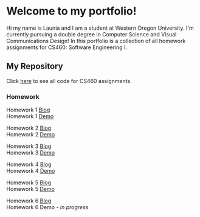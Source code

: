 # Welcome to my portfolio!
Hi my name is Launia and I am a student at Western Oregon University. I'm currently pursuing a double degree in Computer Science and Visual Communications Design!
In this portfolio is a collection of all homework assignments for CS460: Software Engineering I. 

## My Repository
Click [here](https://github.com/launiadavis/launiadavis.github.io/tree/master/HW1) to see all code for CS460 assignments.

### Homework
Homework 1 [Blog](https://launiadavis.github.io/HW1/HW1blog.html)  
Homework 1 [Demo](https://launiadavis.github.io/HW1/HW1.html)

Homework 2 [Blog](https://launiadavis.github.io/HW2/HW2blog.html)  
Homework 2 [Demo](https://launiadavis.github.io/HW2/indexHW2.html)

Homework 3 [Blog](https://launiadavis.github.io/HW3/HW3blog)  
Homework 3 [Demo](https://launiadavis.github.io/HW3/HW3demo)  

Homework 4 [Blog](https://launiadavis.github.io/HW4/HW4blog)  
Homework 4 [Demo](https://www.youtube.com/watch?v=WVQW6fliKpY&feature=youtu.be)  

Homework 5 [Blog](https://launiadavis.github.io/HW5/HW5blog)  
Homework 5 [Demo](https://www.youtube.com/watch?v=HeEioewLoNU&feature=youtu.be)

Homework 6 [Blog](https://launiadavis.github.io/HW6/HW6blog)  
Homework 6 Demo - *in progress*
